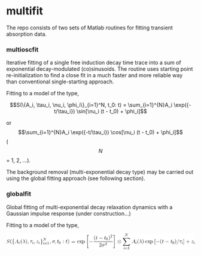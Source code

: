 # multifit
The repo consists of two sets of Matlab routines for fitting transient absorption data.


### **multioscfit**
Iterative fitting of a single free induction decay time trace into a sum of exponential decay-modulated (co)sinusoids. The routine uses starting point re-initialization to find a close fit in a much faster and more reliable way than conventional single-starting approach.



Fitting to a model of the type,

$$S(\{A_i, \tau_i, \nu_i, \phi_i\}_{i=1}^N, t_0: t) = \sum_{i=1}^{N}A_i \exp({-t/\tau_i}) \sin[\nu_i (t - t_0) + \phi_i]$$

or $$\sum_{i=1}^{N}A_i \exp({-t/\tau_i}) \cos[\nu_i (t - t_0) + \phi_i]$$ ($$N$$ = 1, 2, ...).



The background removal (multi-exponential decay type) may be carried out using the global fitting approach (see following section).



### **globalfit**
Global fitting of multi-exponential decay relaxation dynamics with a Gaussian impulse response (under construction...)



Fitting to a model of the type,

![Alt text](https://github.com/RealPolitiX/multifit/blob/master/accessories/eq_globalfit.gif "GlobalFit")
